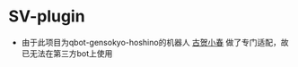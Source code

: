 # SV-plugin

- 由于此项目为qbot-gensokyo-hoshino的机器人 [古贺小春](https://qun.qq.com/qunpro/robot/qunshare?robot_uin=2854202777&robot_appid=102021217&biz_type=0) 做了专门适配，故已无法在第三方bot上使用  
